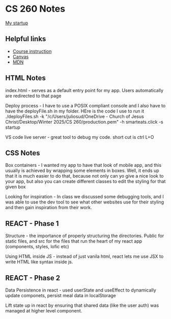 # CS 260 Notes

[My startup](https://simon.cs260.click)

## Helpful links

- [Course instruction](https://github.com/webprogramming260)
- [Canvas](https://byu.instructure.com)
- [MDN](https://developer.mozilla.org)


## HTML Notes
index.html - serves as a default entry point for my app. Users automatically are redirected to that page

Deploy process - I have to use a POSIX compliant console and I also have to have the deployFile.sh in my folder. HEre is the code I use to run it ./deployFiles.sh -k "/c/Users/juliosud/OneDrive - Church of Jesus Christ/Desktop/Winter 2025/CS 260/production.pem" -h smarteats.click -s startup

VS code live server - great tool to debug my code. short cut is ctrl L+O

## CSS Notes

Box containers - I wanted my app to have that look of mobile app, and this usually is achieved by wrapping some elements in boxes. Well, it ends up that it is much easier to do that, because not only can yo give a nice look to your app, but also you can create different classes to edit the styling for that given box

Looking for inspiration - In class we discussed some debugging tools, and I was able to use the dev tool to see what other websites use for their styling and then gain inspiration from their work.

## REACT - Phase 1

Structure - the importance of properly structuring the directories. Public for static files, and src for the files that run the heart of my react app (components, styles, lofic etc)

Using HTML inside JS - instead of just vanila html, react lets me use JSX to write HTML like syntax inside js.

## REACT - Phase 2

Data Persistence in react - used userState and useEffect to dynamically update componets, persist meal data in localStorage

Lift state up in react by ensuring that shared data (like the user auth) was managed at higher level component.